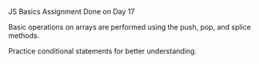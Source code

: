 JS Basics Assignment Done on Day 17


Basic operations on arrays are performed using the push, pop, and splice methods.

Practice conditional statements for better understanding.

